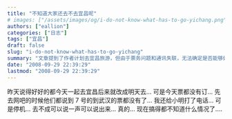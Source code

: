 ```yaml
---
title: "不知道大家还去不去宜昌呢"
# images: ["/assets/images/og/i-do-not-know-what-has-to-go-yichang.png"]
authors: ["eallion"]
categories: ["日志"]
tags: ["宜昌"]
draft: false
slug: "i-do-not-know-what-has-to-go-yichang"
summary: "文章提到了作者计划去宜昌旅游，但由于票务问题和通讯失联，无法确定是否能够如期前往。同时，文章还提到了国庆节期间人们计划去其他地方旅游的情况。"
date: "2008-09-29 22:39:29"
lastmod: "2008-09-29 22:39:29"
---
```


昨天说得好好的都今天一起去宜昌后来就改成明天去...
可是今天票都没有订... 先去网吧的时候他们都说到 7 号的到武汉的票都没有了...
我还给小明打了电话... 可是停机...
去不成可以说一声可以说出来... 真的...
现在搞得都不知道什么情况了....

